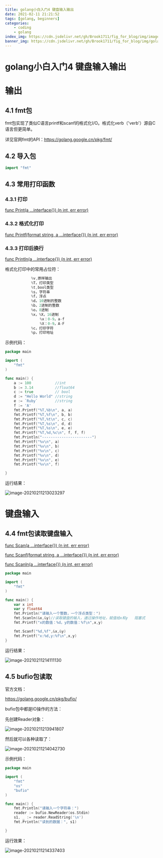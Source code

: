 ```yaml
---
title: golang小白入门4 键盘输入输出
date: 2021-02-11 21:21:52
tags: [golang, beginners]
categories:
    - coding
    - golang
index_img: https://cdn.jsdelivr.net/gh/Brook1711/fig_for_blog/img/image-20210211212406681.png
banner_img: https://cdn.jsdelivr.net/gh/Brook1711/fig_for_blog/img/golang-hacker (1).jpg
---
```


# golang小白入门4 键盘输入输出

# 输出

## 4.1 fmt包

fmt包实现了类似C语言printf和scanf的格式化I/O。格式化verb（'verb'）源自C语言但更简单。

详见官网fmt的API：https://golang.google.cn/pkg/fmt/

## 4.2 导入包

```go
import "fmt"
```

## 4.3 常用打印函数

### 4.3.1 打印

[func Print(a ...interface{}) (n int, err error)](https://golang.google.cn/pkg/fmt/#Print)

### 4.3.2 格式化打印

[func Printf(format string, a ...interface{}) (n int, err error)](https://golang.google.cn/pkg/fmt/#Printf)

### 4.3.3 **打印后换行**

[func Println(a ...interface{}) (n int, err error)](https://golang.google.cn/pkg/fmt/#Println)

格式化打印中的常用占位符：

```go
			%v,原样输出
			%T，打印类型
			%t,bool类型
			%s，字符串
			%f，浮点
			%d，10进制的整数
			%b，2进制的整数
			%o，8进制
			%x，%X，16进制
				%x：0-9，a-f
				%X：0-9，A-F
			%c，打印字符
			%p，打印地址
```

示例代码：

```go
package main

import (
	"fmt"
)

func main() {
	a := 100           //int
	b := 3.14          //float64
	c := true          // bool
	d := "Hello World" //string
	e := `Ruby`        //string
	f := 'A'
	fmt.Printf("%T,%b\n", a, a)
	fmt.Printf("%T,%f\n", b, b)
	fmt.Printf("%T,%t\n", c, c)
	fmt.Printf("%T,%s\n", d, d)
	fmt.Printf("%T,%s\n", e, e)
	fmt.Printf("%T,%d,%c\n", f, f, f)
	fmt.Println("-----------------------")
	fmt.Printf("%v\n", a)
	fmt.Printf("%v\n", b)
	fmt.Printf("%v\n", c)
	fmt.Printf("%v\n", d)
	fmt.Printf("%v\n", e)
	fmt.Printf("%v\n", f)

}
```

运行结果：

![image-20210211213023297](https://cdn.jsdelivr.net/gh/Brook1711/fig_for_blog/img/image-20210211213023297.png)

# 键盘输入

## 4.4 fmt包读取键盘输入

[func Scan(a ...interface{}) (n int, err error)](https://golang.google.cn/pkg/fmt/#Scan)

[func Scanf(format string, a ...interface{}) (n int, err error)](https://golang.google.cn/pkg/fmt/#Scanf)

[func Scanln(a ...interface{}) (n int, err error)](https://golang.google.cn/pkg/fmt/#Scanln)

```go
package main

import (
	"fmt"
)

func main() {
	var x int
	var y float64
	fmt.Println("请输入一个整数，一个浮点类型：")
	fmt.Scanln(&x,&y)//读取键盘的输入，通过操作地址，赋值给x和y   阻塞式
	fmt.Printf("x的数值：%d，y的数值：%f\n",x,y)

	fmt.Scanf("%d,%f",&x,&y)
	fmt.Printf("x:%d,y:%f\n",x,y)
}
```

运行结果：

![image-20210211214111130](https://cdn.jsdelivr.net/gh/Brook1711/fig_for_blog/img/image-20210211214111130.png)

## 4.5 **bufio包读取**

官方文档：

https://golang.google.cn/pkg/bufio/

bufio包中都是IO操作的方法：

先创建Reader对象：

![image-20210211213941807](https://cdn.jsdelivr.net/gh/Brook1711/fig_for_blog/img/image-20210211213941807.png)

然后就可以各种读取了：

![image-20210211214042730](https://cdn.jsdelivr.net/gh/Brook1711/fig_for_blog/img/image-20210211214042730.png)

示例代码：

```go
package main

import (
	"fmt"
	"os"
	"bufio"
)

func main() {
	fmt.Println("请输入一个字符串：")
	reader := bufio.NewReader(os.Stdin)
	s1, _ := reader.ReadString('\n')
	fmt.Println("读到的数据：", s1)

}
```

运行效果：

![image-20210211214337403](https://cdn.jsdelivr.net/gh/Brook1711/fig_for_blog/img/image-20210211214337403.png)

